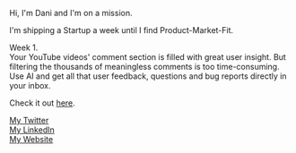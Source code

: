 Hi, I'm Dani and I'm on a mission.

I'm shipping a Startup a week until I find Product-Market-Fit.

Week 1.<br>
Your YouTube videos' comment section is filled with great user insight. But filtering the thousands of meaningless comments is too time-consuming. Use AI and get all that user feedback, questions and bug reports directly in your inbox.

Check it out <a href="https://feedby.danigleba.com" target="_blank">here</a>.

<a href="https://twitter.com/danigleba" target="_blank">My Twitter</a>
<br>
<a href="https://www.linkedin.com/in/danigleba/" target="_blank">My LinkedIn<a>
<br>
<a href="https://www.danigleba.com" target="_blank">My Website<a>